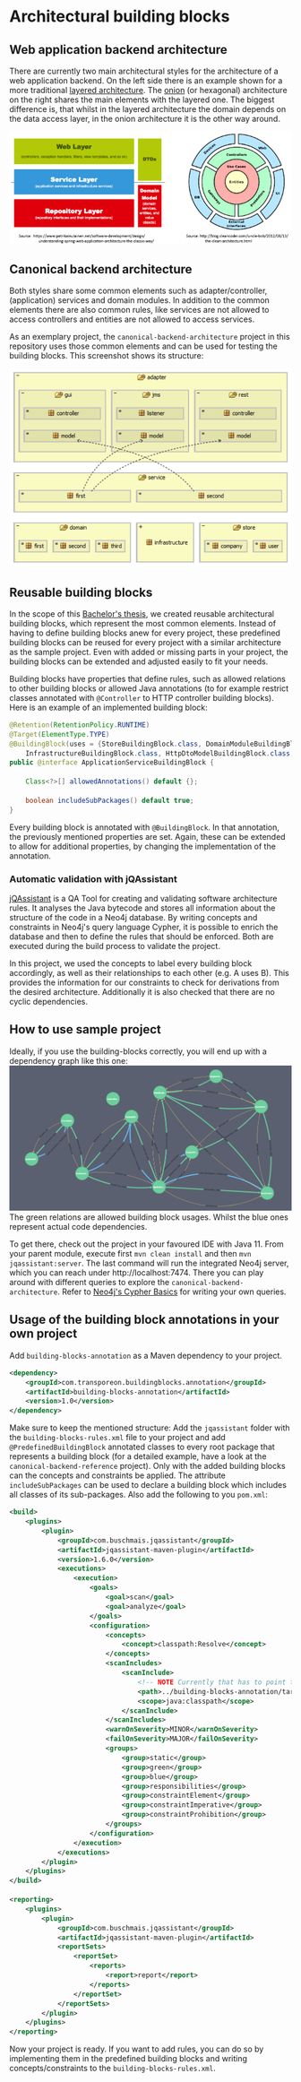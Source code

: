 [common-web-architecture]: common-web-architecture.png "Common web architectures"
[canonical-backend-reference]: canonical-backend-reference.png "Canonical backend reference"
[building-block]: building-block.png "Building-block implementation"
[dependency-graph]: dependency-graph.png "Dependency graph of canonical-backend-reference"

# Architectural building blocks

## Web application backend architecture

There are currently two main architectural styles for the architecture of a web application backend.
On the left side there is an example shown for a more traditional [layered architecture]( https://www.petrikainulainen.net/software-development/design/understanding-spring-web-application-architecture-the-classic-way/).
The [onion](http://blog.cleancoder.com/uncle-bob/2012/08/13/the-clean-architecture.html) (or hexagonal) architecture on the right shares the main elements with the layered one.
The biggest difference is, that whilst in the layered architecture the domain depends on the data access layer, in the onion architecture it is the other way around.

![common-web-architecture]

## Canonical backend architecture

Both styles share some common elements such as adapter/controller, (application) services and domain modules.
In addition to the common elements there are also common rules, like services are not allowed to access controllers and entities are not allowed to access services.

As an exemplary project, the `canonical-backend-architecture` project in this repository uses those common elements and can be used for testing the building blocks.
This screenshot shows its structure:

![canonical-backend-reference]

## Reusable building blocks

In the scope of this [Bachelor's thesis](http://dbis.eprints.uni-ulm.de/1738/), we created reusable architectural building blocks, which represent the most common elements. 
Instead of having to define building blocks anew for every project, these predefined building blocks can be reused for every project with a similar architecture as the sample project.
Even with added or missing parts in your project, the building blocks can be extended and adjusted easily to fit your needs.

Building blocks have properties that define rules, such as allowed relations to other building blocks or allowed Java annotations (to for example restrict classes annotated with `@Controller` to HTTP controller building blocks).
Here is an example of an implemented building block:
```java
@Retention(RetentionPolicy.RUNTIME)
@Target(ElementType.TYPE)
@BuildingBlock(uses = {StoreBuildingBlock.class, DomainModuleBuildingBlock.class,
	InfrastructureBuildingBlock.class, HttpDtoModelBuildingBlock.class, JmsEventModelBuildingBlock.class})
public @interface ApplicationServiceBuildingBlock {

	Class<?>[] allowedAnnotations() default {};

	boolean includeSubPackages() default true;
}
```

Every building block is annotated with `@BuildingBlock`.
In that annotation, the previously mentioned properties are set.
Again, these can be extended to allow for additional properties, by changing the implementation of the annotation. 

### Automatic validation with jQAssistant

[jQAssistant](https://jqassistant.org/) is a QA Tool for creating and validating software architecture rules.
It analyses the Java bytecode and stores all information about the structure of the code in a Neo4j database.
By writing concepts and constraints in Neo4j's query language Cypher, it is possible to enrich the database and then to define the rules that should be enforced.
Both are executed during the build process to validate the project.

In this project, we used the concepts to label every building block accordingly, as well as their relationships to each other (e.g. A uses B). 
This provides the information for our constraints to check for derivations from the desired architecture.
Additionally it is also checked that there are no cyclic dependencies.

## How to use sample project

Ideally, if you use the building-blocks correctly, you will end up with a dependency graph like this one:
![dependency-graph]
The green relations are allowed building block usages.
Whilst the blue ones represent actual code dependencies.

To get there, check out the project in your favoured IDE with Java 11.
From your parent module, execute first `mvn clean install` and then `mvn jqassistant:server`.
The last command will run the integrated Neo4j server, which you can reach under http://localhost:7474.
There you can play around with different queries to explore the `canonical-backend-architecture`.
Refer to [Neo4j's Cypher Basics](https://neo4j.com/developer/cypher-query-language/) for writing your own queries.
  
## Usage of the building block annotations in your own project

Add `building-blocks-annotation` as a Maven dependency to your project.
```xml
<dependency>
	<groupId>com.transporeon.buildingblocks.annotation</groupId>
	<artifactId>building-blocks-annotation</artifactId>
	<version>1.0</version>
</dependency>
```

Make sure to keep the mentioned structure: 
Add the `jqassistant` folder with the `building-blocks-rules.xml` file to your project and add `@PredefinedBuildingBlock` annotated classes
to every root package that represents a building block (for a detailed example, have a look at the `canonical-backend-reference` project). 
Only with the added building blocks can the concepts and constraints be applied.
The attribute `includeSubPackages` can be used to declare a building block which includes all classes of its sub-packages.
Also add the following to you `pom.xml`:
```xml
<build>
	<plugins>
		<plugin>
			<groupId>com.buschmais.jqassistant</groupId>
			<artifactId>jqassistant-maven-plugin</artifactId>
			<version>1.6.0</version>
			<executions>
				<execution>
					<goals>
						<goal>scan</goal>
						<goal>analyze</goal>
					</goals>
					<configuration>
						<concepts>
							<concept>classpath:Resolve</concept>
						</concepts>
						<scanIncludes>
							<scanInclude>
								<!-- NOTE Currently that has to point to the directory of the Maven project. -->
								<path>../building-blocks-annotation/target/classes</path>
								<scope>java:classpath</scope>
							</scanInclude>
						</scanIncludes>
						<warnOnSeverity>MINOR</warnOnSeverity>
						<failOnSeverity>MAJOR</failOnSeverity>
						<groups>
							<group>static</group>
							<group>green</group>
							<group>blue</group>
							<group>responsibilities</group>
							<group>constraintElement</group>
							<group>constraintImperative</group>
							<group>constraintProhibition</group>
						</groups>
					</configuration>
				</execution>
			</executions>
		</plugin>
	</plugins>
</build>

<reporting>
	<plugins>
		<plugin>
			<groupId>com.buschmais.jqassistant</groupId>
			<artifactId>jqassistant-maven-plugin</artifactId>
			<reportSets>
				<reportSet>
					<reports>
						<report>report</report>
					</reports>
				</reportSet>
			</reportSets>
		</plugin>
	</plugins>
</reporting>
```
Now your project is ready.
If you want to add rules, you can do so by implementing them in the predefined building blocks and writing concepts/constraints to the `building-blocks-rules.xml`.